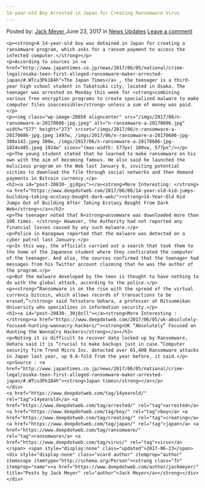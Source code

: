 ```yaml
---
14-year-old Boy Arrested in Japan for Creating Ransomware Virus
---
```

<article class="post-listing post-20830 post type-post status-publish format-standard has-post-thumbnail hentry  tag-14yearold tag-boy tag-creating tag-japan tag-ransomware tag-virus">
    <div class="post-inner">
        <span>Posted by: <a href="https://www.deepdotweb.com/author/jackmeyer/" title="">Jack Meyer </a></span>
    <span>June 23, 2017</span>
    <span>in <a href="https://www.deepdotweb.com/category/news-updates/" rel="category tag">News Updates</a></span>
    <span><a href="https://www.deepdotweb.com/2017/06/23/14-year-old-boy-arrested-japan-creating-ransomware-virus/#respond">Leave a comment</a></span>
    </p>
    <div class="clear"></div>
    
    <p><strong>A 14-year-old boy was detained in Japan for creating a ransomware program, which asks for a ransom payment to access the infected computer.</strong></p>
    <p>According to sources in <a href="http://www.japantimes.co.jp/news/2017/06/05/national/crime-legal/osaka-teen-first-alleged-ransomware-maker-arrested-japan/#.WTcu3Pk184h">The Japan Times</a> , the teenager is a third-year high school student in Takatsuki city, located in Osaka. The teenager was arrested on Monday this week for <strong>combining various free encryption programs to create specialized malware to make computer files inaccessible</strong> unless a sum of money was paid.</p>
    <p><img class="wp-image-20850 aligncenter" src="/imgs/2017/06/n-ransomware-a-20170606-jpg.jpeg" alt="n-ransomware-a-20170606.jpg" width="577" height="273" srcset="/imgs/2017/06/n-ransomware-a-20170606-jpg.jpeg 1497w, /imgs/2017/06/n-ransomware-a-20170606-jpg-300x142.jpeg 300w, /imgs/2017/06/n-ransomware-a-20170606-jpg-1024x485.jpeg 1024w" sizes="(max-width: 577px) 100vw, 577px"/></p>
    <p>The young student stated that he learned to make ransomware on his own with the aim of becoming famous. He also said he launched the malicious program on the Web last January 6, inviting potential victims to download the file through social networks and then demand payments in Bitcoin currency.</p>
    <h2><a id="post-20830-_gjdgxs"></a><strong>More Interesting: </strong><a href="https://www.deepdotweb.com/2017/06/06/14-year-old-kid-jumps-building-taking-ecstasy-bought-dark-web/"><strong>14-Year-Old Kid Jumps Out of Building After Taking Ecstasy Bought From Dark Web</strong></a></h2>
    <p>The teenager noted that R<strong>ansomware was downloaded more than 100 times. </strong> However, the Authority had not reported any financial losses caused by any such malware.</p>
    <p>Police in Kanagawa reported that the malware was detected on a cyber patrol last January.</p>
    <p>In this way, the officials carried out a search that took them to the home of the Japanese student where they confiscated the computer of the teenager. And also, the sources confirmed that the teenager had messages from his Twitter account claiming that he was the author of the program.</p>
    <p>But the malware developed by the teen is thought to have nothing to do with the global attack, according to the police.</p>
    <p><strong>“Ransomware is on the rise with the spread of the virtual currency bitcoin, which allows records of transactions to be erased,”</strong> said Tetsutaro Uehara, a professor at Ritsumeikan University who specializes in information security.</p>
    <h2><a id="post-20830-_30j0zll"></a><strong>More Interesting : </strong><a href="https://www.deepdotweb.com/2017/06/05/uk-absolutely-focused-hunting-wannacry-hackers/"><strong>UK “Absolutely” Focused on Hunting the WannaCry Hackers</strong></a></h2>
    <p>Noting it is difficult to recover data locked up by Ransomware, Uehara said it is “crucial to make backups just in case.”Computer security firm Trend Micro Inc. detected over 65,400 Ransomware attacks in Japan last year, up 9.8-fold from the year before, it said.</p>
    <p>Source : <a href="http://www.japantimes.co.jp/news/2017/06/05/national/crime-legal/osaka-teen-first-alleged-ransomware-maker-arrested-japan/#.WTcu3Pk184h"><strong>Japan times</strong></a></p>
    </div>
    <a href="https://www.deepdotweb.com/tag/14yearold/" rel="tag">14yearold</a> <a href="https://www.deepdotweb.com/tag/arrested/" rel="tag">arrested</a> <a href="https://www.deepdotweb.com/tag/boy/" rel="tag">boy</a> <a href="https://www.deepdotweb.com/tag/creating/" rel="tag">creating</a> <a href="https://www.deepdotweb.com/tag/japan/" rel="tag">japan</a> <a href="https://www.deepdotweb.com/tag/ransomware/" rel="tag">ransomware</a> <a href="https://www.deepdotweb.com/tag/virus/" rel="tag">virus</a></span> <span style="display:none" class="updated">2017-06-23</span>
    <div style="display:none" class="vcard author" itemprop="author" itemscope itemtype="http://schema.org/Person"><strong class="fn" itemprop="name"><a href="https://www.deepdotweb.com/author/jackmeyer/" title="Posts by Jack Meyer" rel="author">Jack Meyer</a></strong></div>
    </div>
</article>

